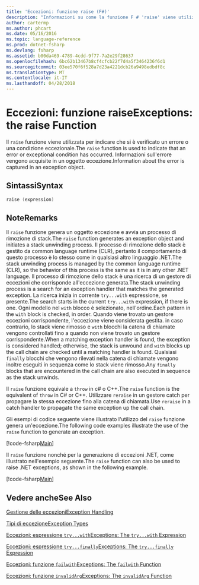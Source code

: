 ```yaml
---
title: 'Eccezioni: funzione raise (F#)'
description: "Informazioni su come la funzione F # 'raise' viene utilizzata per indicare che si è verificato un errore o una condizione eccezionale."
author: cartermp
ms.author: phcart
ms.date: 05/16/2016
ms.topic: language-reference
ms.prod: dotnet-fsharp
ms.devlang: fsharp
ms.assetid: b00da469-4789-4cdd-9f77-7a2e29f28637
ms.openlocfilehash: 6bc62b13467b8cf4cfcb22f7d4a5f3464236f6d1
ms.sourcegitcommit: 03ee570f6f528a7d23a4221dcb26a9498edbdf8c
ms.translationtype: MT
ms.contentlocale: it-IT
ms.lasthandoff: 04/28/2018
---
```

# <a name="exceptions-the-raise-function"></a><span data-ttu-id="4f4ab-103">Eccezioni: funzione raise</span><span class="sxs-lookup"><span data-stu-id="4f4ab-103">Exceptions: the raise Function</span></span>

<span data-ttu-id="4f4ab-104">Il `raise` funzione viene utilizzata per indicare che si è verificato un errore o una condizione eccezionale.</span><span class="sxs-lookup"><span data-stu-id="4f4ab-104">The `raise` function is used to indicate that an error or exceptional condition has occurred.</span></span> <span data-ttu-id="4f4ab-105">Informazioni sull'errore vengono acquisite in un oggetto eccezione.</span><span class="sxs-lookup"><span data-stu-id="4f4ab-105">Information about the error is captured in an exception object.</span></span>


## <a name="syntax"></a><span data-ttu-id="4f4ab-106">Sintassi</span><span class="sxs-lookup"><span data-stu-id="4f4ab-106">Syntax</span></span>

```fsharp
raise (expression)
```

## <a name="remarks"></a><span data-ttu-id="4f4ab-107">Note</span><span class="sxs-lookup"><span data-stu-id="4f4ab-107">Remarks</span></span>
<span data-ttu-id="4f4ab-108">Il `raise` funzione genera un oggetto eccezione e avvia un processo di rimozione di stack.</span><span class="sxs-lookup"><span data-stu-id="4f4ab-108">The `raise` function generates an exception object and initiates a stack unwinding process.</span></span> <span data-ttu-id="4f4ab-109">Il processo di rimozione dello stack è gestito da common language runtime (CLR), pertanto il comportamento di questo processo è lo stesso come in qualsiasi altro linguaggio .NET.</span><span class="sxs-lookup"><span data-stu-id="4f4ab-109">The stack unwinding process is managed by the common language runtime (CLR), so the behavior of this process is the same as it is in any other .NET language.</span></span> <span data-ttu-id="4f4ab-110">Il processo di rimozione dello stack è una ricerca di un gestore di eccezioni che corrisponde all'eccezione generata.</span><span class="sxs-lookup"><span data-stu-id="4f4ab-110">The stack unwinding process is a search for an exception handler that matches the generated exception.</span></span> <span data-ttu-id="4f4ab-111">La ricerca inizia in corrente `try...with` espressione, se presente.</span><span class="sxs-lookup"><span data-stu-id="4f4ab-111">The search starts in the current `try...with` expression, if there is one.</span></span> <span data-ttu-id="4f4ab-112">Ogni modello nel `with` blocco è selezionato, nell'ordine.</span><span class="sxs-lookup"><span data-stu-id="4f4ab-112">Each pattern in the `with` block is checked, in order.</span></span> <span data-ttu-id="4f4ab-113">Quando viene trovato un gestore eccezioni corrispondente, l'eccezione viene considerata gestita. in caso contrario, lo stack viene rimosso e `with` blocchi la catena di chiamate vengono controllati fino a quando non viene trovato un gestore corrispondente.</span><span class="sxs-lookup"><span data-stu-id="4f4ab-113">When a matching exception handler is found, the exception is considered handled; otherwise, the stack is unwound and `with` blocks up the call chain are checked until a matching handler is found.</span></span> <span data-ttu-id="4f4ab-114">Qualsiasi `finally` blocchi che vengono rilevati nella catena di chiamate vengono inoltre eseguiti in sequenza come lo stack viene rimosso.</span><span class="sxs-lookup"><span data-stu-id="4f4ab-114">Any `finally` blocks that are encountered in the call chain are also executed in sequence as the stack unwinds.</span></span>

<span data-ttu-id="4f4ab-115">Il `raise` funzione equivale a `throw` in c# o C++.</span><span class="sxs-lookup"><span data-stu-id="4f4ab-115">The `raise` function is the equivalent of `throw` in C# or C++.</span></span> <span data-ttu-id="4f4ab-116">Utilizzare `reraise` in un gestore catch per propagare la stessa eccezione fino alla catena di chiamata.</span><span class="sxs-lookup"><span data-stu-id="4f4ab-116">Use `reraise` in a catch handler to propagate the same exception up the call chain.</span></span>

<span data-ttu-id="4f4ab-117">Gli esempi di codice seguente viene illustrato l'utilizzo del `raise` funzione genera un'eccezione.</span><span class="sxs-lookup"><span data-stu-id="4f4ab-117">The following code examples illustrate the use of the `raise` function to generate an exception.</span></span>

[!code-fsharp[Main](../../../../samples/snippets/fsharp/lang-ref-2/snippet5801.fs)]

<span data-ttu-id="4f4ab-118">Il `raise` funzione nonché per la generazione di eccezioni .NET, come illustrato nell'esempio seguente.</span><span class="sxs-lookup"><span data-stu-id="4f4ab-118">The `raise` function can also be used to raise .NET exceptions, as shown in the following example.</span></span>

[!code-fsharp[Main](../../../../samples/snippets/fsharp/lang-ref-2/snippet5802.fs)]
    
## <a name="see-also"></a><span data-ttu-id="4f4ab-119">Vedere anche</span><span class="sxs-lookup"><span data-stu-id="4f4ab-119">See Also</span></span>
[<span data-ttu-id="4f4ab-120">Gestione delle eccezioni</span><span class="sxs-lookup"><span data-stu-id="4f4ab-120">Exception Handling</span></span>](index.md)

[<span data-ttu-id="4f4ab-121">Tipi di eccezione</span><span class="sxs-lookup"><span data-stu-id="4f4ab-121">Exception Types</span></span>](exception-types.md)

[<span data-ttu-id="4f4ab-122">Eccezioni: espressione `try...with`</span><span class="sxs-lookup"><span data-stu-id="4f4ab-122">Exceptions: The `try...with` Expression</span></span>](the-try-with-expression.md)

[<span data-ttu-id="4f4ab-123">Eccezioni: espressione `try...finally`</span><span class="sxs-lookup"><span data-stu-id="4f4ab-123">Exceptions: The `try...finally` Expression</span></span>](the-try-finally-expression.md)

[<span data-ttu-id="4f4ab-124">Eccezioni: funzione `failwith`</span><span class="sxs-lookup"><span data-stu-id="4f4ab-124">Exceptions: The `failwith` Function</span></span>](the-failwith-function.md)

[<span data-ttu-id="4f4ab-125">Eccezioni: funzione `invalidArg`</span><span class="sxs-lookup"><span data-stu-id="4f4ab-125">Exceptions: The `invalidArg` Function</span></span>](the-invalidArg-function.md)
